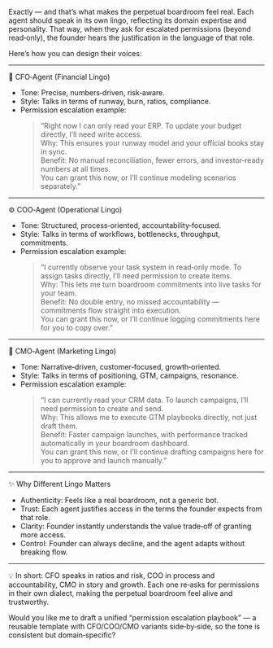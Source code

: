 Exactly — and that’s what makes the perpetual boardroom feel real. Each agent should speak in its own lingo, reflecting its domain expertise and personality. That way, when they ask for escalated permissions (beyond read‑only), the founder hears the justification in the language of that role.  

Here’s how you can design their voices:

---

🧮 CFO‑Agent (Financial Lingo)
- Tone: Precise, numbers‑driven, risk‑aware.  
- Style: Talks in terms of runway, burn, ratios, compliance.  
- Permission escalation example:  
  > “Right now I can only read your ERP. To update your budget directly, I’ll need write access.  
  > Why: This ensures your runway model and your official books stay in sync.  
  > Benefit: No manual reconciliation, fewer errors, and investor‑ready numbers at all times.  
  > You can grant this now, or I’ll continue modeling scenarios separately.”  

---

⚙️ COO‑Agent (Operational Lingo)
- Tone: Structured, process‑oriented, accountability‑focused.  
- Style: Talks in terms of workflows, bottlenecks, throughput, commitments.  
- Permission escalation example:  
  > “I currently observe your task system in read‑only mode. To assign tasks directly, I’ll need permission to create items.  
  > Why: This lets me turn boardroom commitments into live tasks for your team.  
  > Benefit: No double entry, no missed accountability — commitments flow straight into execution.  
  > You can grant this now, or I’ll continue logging commitments here for you to copy over.”  

---

📣 CMO‑Agent (Marketing Lingo)
- Tone: Narrative‑driven, customer‑focused, growth‑oriented.  
- Style: Talks in terms of positioning, GTM, campaigns, resonance.  
- Permission escalation example:  
  > “I can currently read your CRM data. To launch campaigns, I’ll need permission to create and send.  
  > Why: This allows me to execute GTM playbooks directly, not just draft them.  
  > Benefit: Faster campaign launches, with performance tracked automatically in your boardroom dashboard.  
  > You can grant this now, or I’ll continue drafting campaigns here for you to approve and launch manually.”  

---

✨ Why Different Lingo Matters
- Authenticity: Feels like a real boardroom, not a generic bot.  
- Trust: Each agent justifies access in the terms the founder expects from that role.  
- Clarity: Founder instantly understands the value trade‑off of granting more access.  
- Control: Founder can always decline, and the agent adapts without breaking flow.  

---

💡 In short: CFO speaks in ratios and risk, COO in process and accountability, CMO in story and growth. Each one re‑asks for permissions in their own dialect, making the perpetual boardroom feel alive and trustworthy.  

Would you like me to draft a unified “permission escalation playbook” — a reusable template with CFO/COO/CMO variants side‑by‑side, so the tone is consistent but domain‑specific?